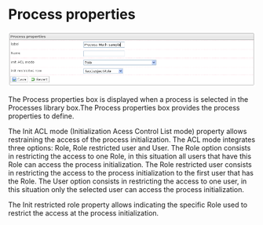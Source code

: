 <!--
author:
    - 'Jérôme Bogaerts'
created_at: '2012-04-17 14:15:04'
updated_at: '2013-03-13 14:27:59'
tags:
    - 'Manage Processes'
-->

Process properties
==================

![](../resources/processes-properties.png)

The Process properties box is displayed when a process is selected in the Processes library box.The Process properties box provides the process properties to define.

The Init ACL mode (Initialization Acess Control List mode) property allows restraining the access of the process initialization. The ACL mode integrates three options: Role, Role restricted user and User. The Role option consists in restricting the access to one Role, in this situation all users that have this Role can access the process initialization. The Role restricted user consists in restricting the access to the process initialization to the first user that has the Role. The User option consists in restricting the access to one user, in this situation only the selected user can access the process initialization.

The Init restricted role property allows indicating the specific Role used to restrict the access at the process initialization.


